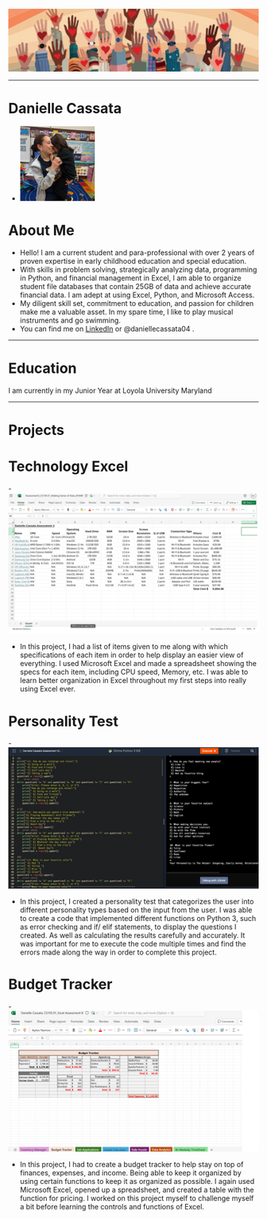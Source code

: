 ![Banner](Images/Banner_photo.png)

***

# Danielle Cassata 
- ![Profile-Photo](Images/Profile_Pic.png)
# About Me
   - Hello! I am a current student and para-professional with over 2 years of proven expertise in early childhood education and special education.
   - With skills in problem solving, strategically analyzing data, programming in Python, and financial management in Excel, I am able to organize student file databases that contain 25GB of data and achieve accurate financial data. I am adept at using Excel, Python, and Microsoft Access. 
   - My diligent skill set, commitment to education, and passion for children make me a valuable asset. In my spare time, I like to play musical instruments and go swimming.
  - You can find me on [LinkedIn](https://www.linkedin.com) or @daniellecassata04 .

***

# Education 
I am currently in my Junior Year at Loyola University Maryland 

***

# Projects

# Technology Excel 

-!["Excel Spreadsheet Image"](Images/Photo-Project1.png)
 - In this project, I had a list of items given to me along with which specifications of each item in order to help display an easier view of everything. I used Microsoft Excel and made a spreadsheet showing the specs for each item, including CPU speed, Memory, etc. I was able to learn better organization in Excel throughout my first steps into really using Excel ever.


# Personality Test 
-!["Python3 Code Image"](Images/Photo-Project2.png)
 - In this project, I created a personality test that categorizes the user into different personality types based on the input from the user. I was able to create a code that implemented different functions on Python 3, such as error checking and if/ elif statements, to display the questions I created. As well as calculating the results carefully and accurately. It was important for me to execute the code multiple times and find the errors made along the way in order to complete this project.


# Budget Tracker 
 -![Excel Spreadsheet Budget Image](Images/Photo-Project3.png)
 - In this project, I had to create a budget tracker to help stay on top of finances, expenses, and income. Being able to keep it organized by using certain functions to keep it as organized as possible. I again used Microsoft Excel, opened up a spreadsheet, and created a table with the function for pricing. I worked on this project myself to challenge myself a bit before learning the controls and functions of Excel.

